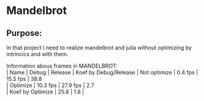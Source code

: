 # Mandelbrot 
## Purpose:
In that project I need to realize mandelbrot and julia without optimizing by intrincics and with them.


Information abous frames in MANDELBROT:                          
| Name              | Debug    | Release  | Koef by Debug/Release
| Not optimize      |  0.4 fps | 15.5 fps | 38.8                 
| Optimize          | 10.3 fps | 27.9 fps | 2.7                  
| Koef by Optimize  | 25.8     | 1.8      |                      

